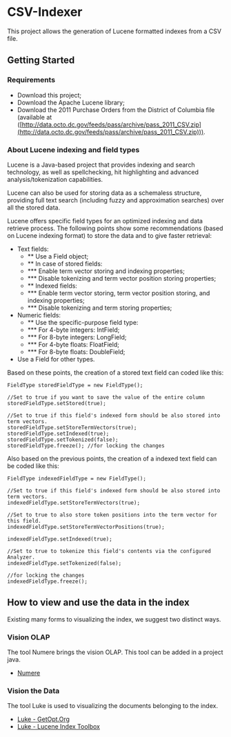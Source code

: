# CSV-Indexer

This project allows the generation of Lucene formatted indexes from a CSV file.

## Getting Started

### Requirements

* Download this project;
* Download the Apache Lucene library;
* Download the 2011 Purchase Orders from the District of Columbia file (available at ([http://data.octo.dc.gov/feeds/pass/archive/pass_2011_CSV.zip](http://data.octo.dc.gov/feeds/pass/archive/pass_2011_CSV.zip))).

### About Lucene indexing and field types

Lucene is a Java-based project that provides indexing and search technology, as well as spellchecking, hit highlighting and advanced analysis/tokenization capabilities. 

Lucene can also be used for storing data as a schemaless structure, providing full text search (including fuzzy and approximation searches) over all the stored data.

Lucene offers specific field types for an optimized indexing and data retrieve process. The following points show some recommendations (based on Lucene indexing format) to store the data and to give faster retrieval:

* Text fields:
	- ** Use a Field object;
	- ** In case of stored fields:
	- *** Enable term vector storing and indexing properties;
	- *** Disable tokenizing and term vector position storing properties;
	- ** Indexed fields:
	- *** Enable term vector storing, term vector position storing, and indexing properties;
	- *** Disable tokenizing and term storing properties;
* Numeric fields:
	- ** Use the specific-purpose field type:
	- *** For 4-byte integers: IntField;
	- *** For 8-byte integers: LongField;
	- *** For 4-byte floats: FloatField;
	- *** For 8-byte floats: DoubleField;
* Use a Field for other types.

Based on these points, the creation of a stored text field can coded like this:

	FieldType storedFieldType = new FieldType();
	
	//Set to true if you want to save the value of the entire column
	storedFieldType.setStored(true);
	
	//Set to true if this field's indexed form should be also stored into term vectors.
	storedFieldType.setStoreTermVectors(true);
	storedFieldType.setIndexed(true);
	storedFieldType.setTokenized(false);
	storedFieldType.freeze(); //for locking the changes

Also based on the previous points, the creation of a indexed text field can be coded like this: 

	FieldType indexedFieldType = new FieldType();
	
	//Set to true if this field's indexed form should be also stored into term vectors.
	indexedFieldType.setStoreTermVectors(true);
	
	//Set to true to also store token positions into the term vector for this field.
	indexedFieldType.setStoreTermVectorPositions(true);
	
	indexedFieldType.setIndexed(true); 
	
	//Set to true to tokenize this field's contents via the configured Analyzer.
	indexedFieldType.setTokenized(false);
	
	//for locking the changes
	indexedFieldType.freeze();

## How to view and use the data in the index

Existing many forms to visualizing the index, we suggest two distinct ways.

### Vision OLAP

The tool Numere brings the vision OLAP. This tool can be added in a project java.

*   [Numere](numere.stela.org.br)

### Vision the Data

The tool Luke is used to visualizing the documents belonging to the index.

*   [Luke - GetOpt.Org](http://www.getopt.org/luke/)
*   [Luke - Lucene Index Toolbox](https://code.google.com/p/luke/)
